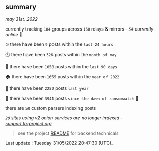 
## summary
_may 31st, 2022_

currently tracking `104` groups across `150` relays & mirrors - _`54` currently online_ 📡

⏲ there have been `9` posts within the `last 24 hours`

🕓 there have been `326` posts within the `month of may`

📅 there have been `1058` posts within the `last 90 days`

🏚 there have been `1655` posts within the `year of 2022`

🚀 there have been `2252` posts `last year`

🦕 there have been `3941` posts `since the dawn of ransomwatch` 🐣

there are `50` custom parsers indexing posts

_`20` sites using v2 onion services are no longer indexed - [support.torproject.org](https://support.torproject.org/onionservices/v2-deprecation/)_

> see the project [README](https://github.com/jmousqueton/ransomwatch#readme) for backend technicals



Last update : Tuesday 31/05/2022 20:47:30 (UTC)_

